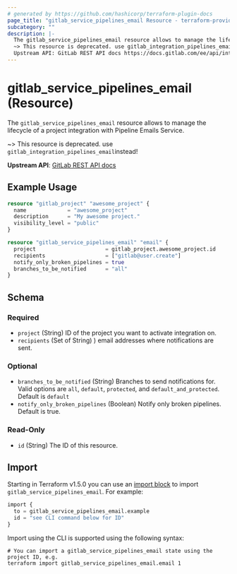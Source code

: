 ```yaml
---
# generated by https://github.com/hashicorp/terraform-plugin-docs
page_title: "gitlab_service_pipelines_email Resource - terraform-provider-gitlab"
subcategory: ""
description: |-
  The gitlab_service_pipelines_email resource allows to manage the lifecycle of a project integration with Pipeline Emails Service.
  ~> This resource is deprecated. use gitlab_integration_pipelines_emailinstead!
  Upstream API: GitLab REST API docs https://docs.gitlab.com/ee/api/integrations.html#pipeline-emails
---
```


# gitlab_service_pipelines_email (Resource)

The `gitlab_service_pipelines_email` resource allows to manage the lifecycle of a project integration with Pipeline Emails Service.

~> This resource is deprecated. use `gitlab_integration_pipelines_email`instead!

**Upstream API**: [GitLab REST API docs](https://docs.gitlab.com/ee/api/integrations.html#pipeline-emails)

## Example Usage

```terraform
resource "gitlab_project" "awesome_project" {
  name             = "awesome_project"
  description      = "My awesome project."
  visibility_level = "public"
}

resource "gitlab_service_pipelines_email" "email" {
  project                      = gitlab_project.awesome_project.id
  recipients                   = ["gitlab@user.create"]
  notify_only_broken_pipelines = true
  branches_to_be_notified      = "all"
}
```

<!-- schema generated by tfplugindocs -->
## Schema

### Required

- `project` (String) ID of the project you want to activate integration on.
- `recipients` (Set of String) ) email addresses where notifications are sent.

### Optional

- `branches_to_be_notified` (String) Branches to send notifications for. Valid options are `all`, `default`, `protected`, and `default_and_protected`. Default is `default`
- `notify_only_broken_pipelines` (Boolean) Notify only broken pipelines. Default is true.

### Read-Only

- `id` (String) The ID of this resource.

## Import

Starting in Terraform v1.5.0 you can use an [import block](https://developer.hashicorp.com/terraform/language/import) to import `gitlab_service_pipelines_email`. For example:
```terraform
import {
  to = gitlab_service_pipelines_email.example
  id = "see CLI command below for ID"
}
```

Import using the CLI is supported using the following syntax:

```shell
# You can import a gitlab_service_pipelines_email state using the project ID, e.g.
terraform import gitlab_service_pipelines_email.email 1
```
